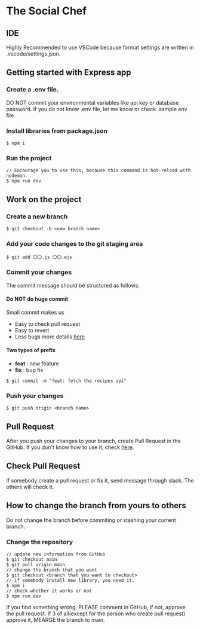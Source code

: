 # The Social Chef

## IDE
Highly Recommended to use VSCode because format settings are written in .vscode/settings.json.

## Getting started with Express app

### Create a .env file.
DO NOT commit your environmental variables like api key or database password. If you do not know .env file, let me know or check .sample.env file.

### Install libraries from package.json
```
$ npm i
```

### Run the project
```
// Encourage you to use this, because this command is hot-reload with nodemon.
$ npm run dev
```

## Work on the project

### Create a new branch

```
$ git checkout -b <new branch name>
```

### Add your code changes to the git staging area
```
$ git add 〇〇.js 〇〇.ejs
```

### Commit your changes
The commit message should be structured as follows:
#### Do NOT do huge commit
Small commit makes us
- Easy to check pull request
- Easy to revert
- Less bugs
more details [here](https://betterprogramming.pub/why-you-should-write-small-git-commits-c9a042737aa6)

#### Two types of prefix
- **feat** : new feature
- **fix** : bug fix
```
$ git commit -m "feat: fetch the recipes api"
```

### Push your changes
```
$ git push origin <branch name>
```

## Pull Request
After you push your changes to your branch, create Pull Request in the GitHub. If you don't know how to use it, check [here](https://docs.github.com/en/pull-requests/collaborating-with-pull-requests/proposing-changes-to-your-work-with-pull-requests/creating-a-pull-request?tool=webui).

## Check Pull Request
If somebody create a pull request or fix it, send message through slack. The others will check it.

## How to change the branch from yours to others
Do not change the branch before commiting or stashing your current branch.

### Change the repository
```
// update new information from GitHub
$ git checkout main
$ git pull origin main
// change the branch that you want
$ git checkout <branch that you want to checkout>
// if somebody install new library, you need it.
$ npm i
// check whether it works or not
$ npm run dev
```

If you find something wrong, PLEASE comment in GitHub, if not, approve the pull request. If 3 of all(except for the person who create pull request) approve it, MEARGE the branch to main.
